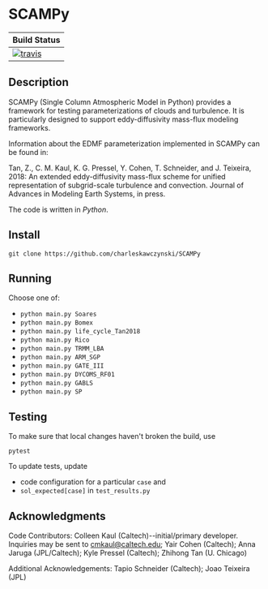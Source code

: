 # SCAMPy

| **Build Status**                    |
|:------------------------------------|
| [![travis][travis-img]][travis-url] |

[travis-img]: https://travis-ci.org/charleskawczynski/SCAMPy.svg?branch=master
[travis-url]: https://travis-ci.org/charleskawczynski/SCAMPy

## Description

SCAMPy (Single Column Atmospheric Model in Python) provides a framework for testing parameterizations of clouds and turbulence.
It is particularly designed to support eddy-diffusivity mass-flux modeling frameworks.

Information about the EDMF parameterization implemented in SCAMPy can be found in:

Tan, Z., C. M. Kaul, K. G. Pressel, Y. Cohen, T. Schneider, and J. Teixeira, 2018: An extended eddy-diffusivity mass-flux scheme for unified representation of subgrid-scale turbulence and convection. Journal of Advances in Modeling Earth Systems, in press.

The code is written in _Python_.

## Install

`git clone https://github.com/charleskawczynski/SCAMPy`

## Running

Choose one of:

 - `python main.py Soares`
 - `python main.py Bomex`
 - `python main.py life_cycle_Tan2018`
 - `python main.py Rico`
 - `python main.py TRMM_LBA`
 - `python main.py ARM_SGP`
 - `python main.py GATE_III`
 - `python main.py DYCOMS_RF01`
 - `python main.py GABLS`
 - `python main.py SP`

## Testing

To make sure that local changes haven't broken the build, use

`pytest`

To update tests, update

 - code configuration for a particular `case` and
 - `sol_expected[case]` in `test_results.py`

## Acknowledgments

Code Contributors:
	Colleen Kaul (Caltech)--initial/primary developer. Inquiries may be sent to cmkaul@caltech.edu;
	Yair Cohen (Caltech);
	Anna Jaruga (JPL/Caltech);
	Kyle Pressel (Caltech);
	Zhihong Tan (U. Chicago)

Additional Acknowledgements:
	Tapio Schneider (Caltech);
	Joao Teixeira (JPL)


